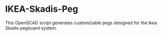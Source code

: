 # IKEA-Skadis-Peg
This OpenSCAD script generates customizable pegs designed for the Ikea Skadis pegboard system. 
